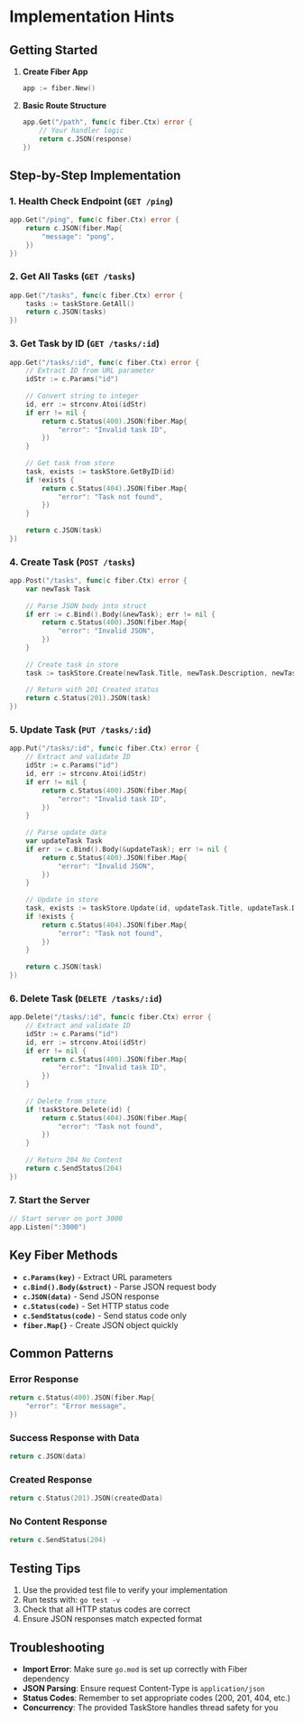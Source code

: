 # Implementation Hints

## Getting Started

1. **Create Fiber App**
   ```go
   app := fiber.New()
   ```

2. **Basic Route Structure**
   ```go
   app.Get("/path", func(c fiber.Ctx) error {
       // Your handler logic
       return c.JSON(response)
   })
   ```

## Step-by-Step Implementation

### 1. Health Check Endpoint (`GET /ping`)
```go
app.Get("/ping", func(c fiber.Ctx) error {
    return c.JSON(fiber.Map{
        "message": "pong",
    })
})
```

### 2. Get All Tasks (`GET /tasks`)
```go
app.Get("/tasks", func(c fiber.Ctx) error {
    tasks := taskStore.GetAll()
    return c.JSON(tasks)
})
```

### 3. Get Task by ID (`GET /tasks/:id`)
```go
app.Get("/tasks/:id", func(c fiber.Ctx) error {
    // Extract ID from URL parameter
    idStr := c.Params("id")
    
    // Convert string to integer
    id, err := strconv.Atoi(idStr)
    if err != nil {
        return c.Status(400).JSON(fiber.Map{
            "error": "Invalid task ID",
        })
    }
    
    // Get task from store
    task, exists := taskStore.GetByID(id)
    if !exists {
        return c.Status(404).JSON(fiber.Map{
            "error": "Task not found",
        })
    }
    
    return c.JSON(task)
})
```

### 4. Create Task (`POST /tasks`)
```go
app.Post("/tasks", func(c fiber.Ctx) error {
    var newTask Task
    
    // Parse JSON body into struct
    if err := c.Bind().Body(&newTask); err != nil {
        return c.Status(400).JSON(fiber.Map{
            "error": "Invalid JSON",
        })
    }
    
    // Create task in store
    task := taskStore.Create(newTask.Title, newTask.Description, newTask.Completed)
    
    // Return with 201 Created status
    return c.Status(201).JSON(task)
})
```

### 5. Update Task (`PUT /tasks/:id`)
```go
app.Put("/tasks/:id", func(c fiber.Ctx) error {
    // Extract and validate ID
    idStr := c.Params("id")
    id, err := strconv.Atoi(idStr)
    if err != nil {
        return c.Status(400).JSON(fiber.Map{
            "error": "Invalid task ID",
        })
    }
    
    // Parse update data
    var updateTask Task
    if err := c.Bind().Body(&updateTask); err != nil {
        return c.Status(400).JSON(fiber.Map{
            "error": "Invalid JSON",
        })
    }
    
    // Update in store
    task, exists := taskStore.Update(id, updateTask.Title, updateTask.Description, updateTask.Completed)
    if !exists {
        return c.Status(404).JSON(fiber.Map{
            "error": "Task not found",
        })
    }
    
    return c.JSON(task)
})
```

### 6. Delete Task (`DELETE /tasks/:id`)
```go
app.Delete("/tasks/:id", func(c fiber.Ctx) error {
    // Extract and validate ID
    idStr := c.Params("id")
    id, err := strconv.Atoi(idStr)
    if err != nil {
        return c.Status(400).JSON(fiber.Map{
            "error": "Invalid task ID",
        })
    }
    
    // Delete from store
    if !taskStore.Delete(id) {
        return c.Status(404).JSON(fiber.Map{
            "error": "Task not found",
        })
    }
    
    // Return 204 No Content
    return c.SendStatus(204)
})
```

### 7. Start the Server
```go
// Start server on port 3000
app.Listen(":3000")
```

## Key Fiber Methods

- **`c.Params(key)`** - Extract URL parameters
- **`c.Bind().Body(&struct)`** - Parse JSON request body
- **`c.JSON(data)`** - Send JSON response
- **`c.Status(code)`** - Set HTTP status code
- **`c.SendStatus(code)`** - Send status code only
- **`fiber.Map{}`** - Create JSON object quickly

## Common Patterns

### Error Response
```go
return c.Status(400).JSON(fiber.Map{
    "error": "Error message",
})
```

### Success Response with Data
```go
return c.JSON(data)
```

### Created Response
```go
return c.Status(201).JSON(createdData)
```

### No Content Response
```go
return c.SendStatus(204)
```

## Testing Tips

1. Use the provided test file to verify your implementation
2. Run tests with: `go test -v`
3. Check that all HTTP status codes are correct
4. Ensure JSON responses match expected format

## Troubleshooting

- **Import Error**: Make sure `go.mod` is set up correctly with Fiber dependency
- **JSON Parsing**: Ensure request Content-Type is `application/json`
- **Status Codes**: Remember to set appropriate codes (200, 201, 404, etc.)
- **Concurrency**: The provided TaskStore handles thread safety for you